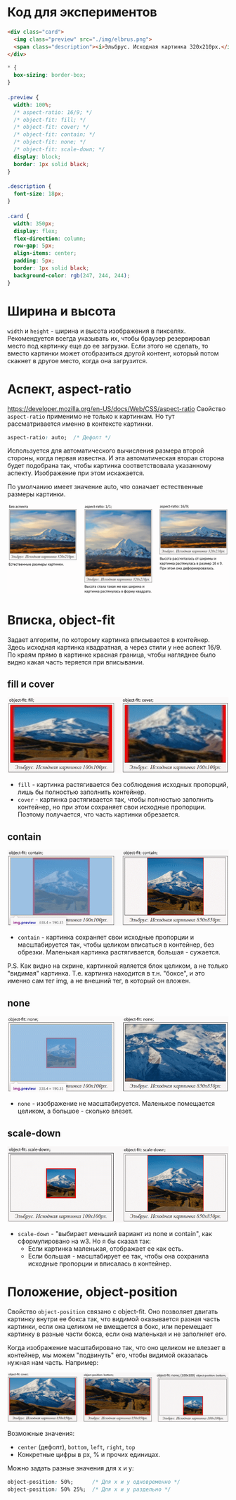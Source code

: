 # Код для экспериментов

```html
<div class="card">
  <img class="preview" src="./img/elbrus.png">
  <span class="description"><i>Эльбрус. Исходная картинка 320х210px.</i></span>
</div>
```

```css
* {
  box-sizing: border-box;
}

.preview {
  width: 100%;
  /* aspect-ratio: 16/9; */
  /* object-fit: fill; */
  /* object-fit: cover; */
  /* object-fit: contain; */
  /* object-fit: none; */
  /* object-fit: scale-down; */
  display: block;
  border: 1px solid black;
}

.description {
  font-size: 18px;
}

.card {
  width: 350px;
  display: flex;
  flex-direction: column;
  row-gap: 5px;
  align-items: center;
  padding: 5px;
  border: 1px solid black;
  background-color: rgb(247, 244, 244);
}
```

# Ширина и высота

`width` и `height` - ширина и высота изображения в пикселях. Рекомендуется всегда указывать их, чтобы браузер резервировал место под картинку еще до ее загрузки. Если этого не сделать, то вместо картинки может отобразиться другой контент, который потом скакнет в другое место, когда она загрузится.

# Аспект, aspect-ratio

https://developer.mozilla.org/en-US/docs/Web/CSS/aspect-ratio Свойство `aspect-ratio` применимо не только к картинкам. Но тут рассматривается именно в контексте картинки.

```css
aspect-ratio: auto;  /* Дефолт */
```

Используется для автоматического вычисления размера второй стороны, когда первая известна. И эта автоматическая вторая сторона будет подобрана так, чтобы картинка соответствовала указанному аспекту. Изображение при этом искажается.

По умолчанию имеет значение auto, что означает естественные размеры картинки.

<img src="img/img-aspect.png" alt="img-aspect" style="zoom:80%;" />

# Вписка, object-fit

Задает алгоритм, по которому картинка вписывается в контейнер. Здесь исходная картинка квадратная, а через стили у нее аспект 16/9. По краям прямо в картинке красная граница, чтобы нагляднее было видно какая часть теряется при вписывании.

## fill и cover

<img src="img/img-object-fit-fill-cover.png" alt="img-object-fit-fill-cover" style="zoom:80%;" />

* `fill` - картинка растягивается без соблюдения исходных пропорций, лишь бы полностью заполнить контейнер.
* `cover` - картинка растягивается так, чтобы полностью заполнить контейнер, но при этом сохраняет свои исходные пропорции. Поэтому получается, что часть картинки обрезается.

## contain

<img src="img/img-object-fit-contain.png" alt="img-object-fit-contain" style="zoom:80%;" />

* `contain` - картинка сохраняет свои исходные пропорции и масштабируется так, чтобы целиком вписаться в контейнер, без обрезки. Маленькая картинка растягивается, большая - сужается.

P.S. Как видно на скрине, картинкой является блок целиком, а не только "видимая" картинка. Т.е. картинка находится в т.н. "боксе", и это именно сам тег img, а не внешний тег, в который он вложен.

## none

<img src="img/img-object-fit-none.png" alt="img-object-fit-none" style="zoom:80%;" />

* `none` - изображение не масштабируется. Маленькое помещается целиком, а большое - сколько влезет.

## scale-down

<img src="img/img-object-fit-scale-down.png" alt="img-object-fit-scale-down" style="zoom:80%;" />

* `scale-down` - "выбирает меньший вариант из none и contain", как сформулировано на w3. Но я бы сказал так:
  * Если картинка маленькая, отображает ее как есть.
  * Если большая - масштабирует ее так, чтобы она сохранила исходные пропорции и вписалась в контейнер.

# Положение, object-position

Свойство `object-position` связано с object-fit. Оно позволяет двигать картинку внутри ее бокса так, что видимой оказывается разная часть картинки, если она целиком не вмещается в бокс, или перемещает картинку в разные части бокса, если она маленькая и не заполняет его.

Когда изображение масштабировано так, что оно целиком не влезает в контейнер, мы можем "подвинуть" его, чтобы видимой оказалась нужная нам часть. Например:

<img src="img/img-object-position.png" alt="img-object-position" style="zoom:80%;" />

Возможные значения:

* `center` (дефолт), `bottom`, `left`, `right`, `top`
* Конкретные цифры в px, % и прочих единицах.

Можно задать разные значения для x и y:

```css
object-position: 50%;      /* Для x и y одновременно */
object-position: 50% 25%;  /* Для x и y раздельно */
```

